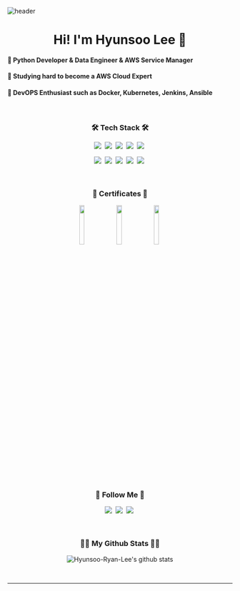 ![header](https://capsule-render.vercel.app/api?type=waving&color=0:a82da8,100:da8f00&height=200&section=header&text=Hyunsoo-Ryan-Lee&fontAlign=50&fontAlignY=40&fontSize=60&fontColor=ffffff)

<h1 align="center">Hi! I'm Hyunsoo Lee 👋</h1>
<h4 align="left">🔸 Python Developer & Data Engineer & AWS Service Manager</h4> 
<h4 align="left">🔸 Studying hard to become a AWS Cloud Expert</h4>
<h4 align="left">🔸 DevOPS Enthusiast such as Docker, Kubernetes, Jenkins, Ansible</h4>
<br/>


<h3 align="center">🛠 Tech Stack 🛠</h3>
<p align="center">
  <img src="https://img.shields.io/badge/Python-3766AB?style=flat-square&logo=Python&logoColor=white"/></a>&nbsp
  <img src="https://img.shields.io/badge/Amazon_AWS-ff9900?style=flat-square&logo=amazonaws&logoColor=white"/></a>&nbsp
  <img src="https://img.shields.io/badge/Docker-2ca5e0?style=flat-square&logo=docker&logoColor=white"/></a>&nbsp
  <img src="https://img.shields.io/badge/kubernetes-326ce5?style=flat-square&logo=kubernetes&logoColor=white"/></a>&nbsp
  <img src="https://img.shields.io/badge/Ubuntu-E95420?style=flat-square&logo=ubuntu&logoColor=white"/></a>&nbsp
</p>
<p align="center">
  <img src="https://img.shields.io/badge/Apache_Spark-FFFFFF?style=flat-square&logo=apachespark&logoColor=#E35A16"/></a>&nbsp
  <img src="https://img.shields.io/badge/Airflow-017CEE?style=flat-square&logo=ApacheAirflow&logoColor=white"/></a>&nbsp
  <img src="https://img.shields.io/badge/pandas-150458?style=flat-square&logo=pandas&logoColor=white"/></a>&nbsp
  <img src="https://img.shields.io/badge/fastapi-109989?style=flat-square&logo=FASTAPI&logoColor=white"/></a>&nbsp
  <img src="https://img.shields.io/badge/MongoDB-4EA94B?style=flat-square&logo=mongodb&logoColor=white"/></a>&nbsp
</p>
<br/>

<h3 align="center">📜 Certificates 📜</h3>
<p align="center">
  <img src="https://github.com/Hyunsoo-Ryan-Lee/Hyunsoo-Ryan-Lee/assets/83285291/a6a8077c-f332-4e58-85b3-0ad6fc5910e2" width="15%" height="15%"></a>&nbsp
  <img src="https://github.com/Hyunsoo-Ryan-Lee/python-flet-project/assets/83285291/721f4671-2638-42cb-9ca9-7b7dd2921592" width="15%" height="15%"></a>&nbsp
  <img src="https://github.com/Hyunsoo-Ryan-Lee/AWS-Training/assets/83285291/6f505817-5ecc-48b9-9a84-cda7cce50aa2" width="15%" height="15%"></a>&nbsp


</p>
<br/>

<h3 align="center">👋 Follow Me 👋</h3>
<p align="center">
  <a href="mailto:hyunsooyein@gmail.com" target="_blank"><img src="https://img.shields.io/badge/Gmail-d14836?style=flat-square&logo=Gmail&logoColor=white&link=daekyeongp96@gmail.com"/></a>&nbsp
  <a href="https://www.linkedin.com/in/hyunsoo-ryan-lee-824a7917a/" target="_blank" rel="noopener noreferrer"><img src="https://img.shields.io/badge/LinkedIn-0A66C2?style=flat-square&logo=LinkedIn&logoColor=white&link=https://www.linkedin.com/in/hyunsoo-ryan-lee-824a7917a/"/></a>&nbsp
  <a href="https://hyunsoo-ryan-lee.github.io/" target="_blank" rel="noopener noreferrer"><img src="https://img.shields.io/badge/TechBlog-04B431?style=flat-square&logo=BookStack&logoColor=white&link=https://hyunsoo-ryan-lee.github.io/"/></a>&nbsp
</p>

<br/>

<h3 align="center">👨‍💻 My Github Stats 👨‍💻</h3>
<div align="center">

![Hyunsoo-Ryan-Lee's github stats](https://github-readme-stats.vercel.app/api?username=Hyunsoo-Ryan-Lee&theme=gruvbox&show_icons=true)
<!--![Hyunsoo-Ryan-Lee's github stats](https://github-readme-stats.vercel.app/api/top-langs/?username=Hyunsoo-Ryan-Lee&show_icons=true&hide_border=true&theme=gruvbox)-->
</div>
<br/>

<hr>

